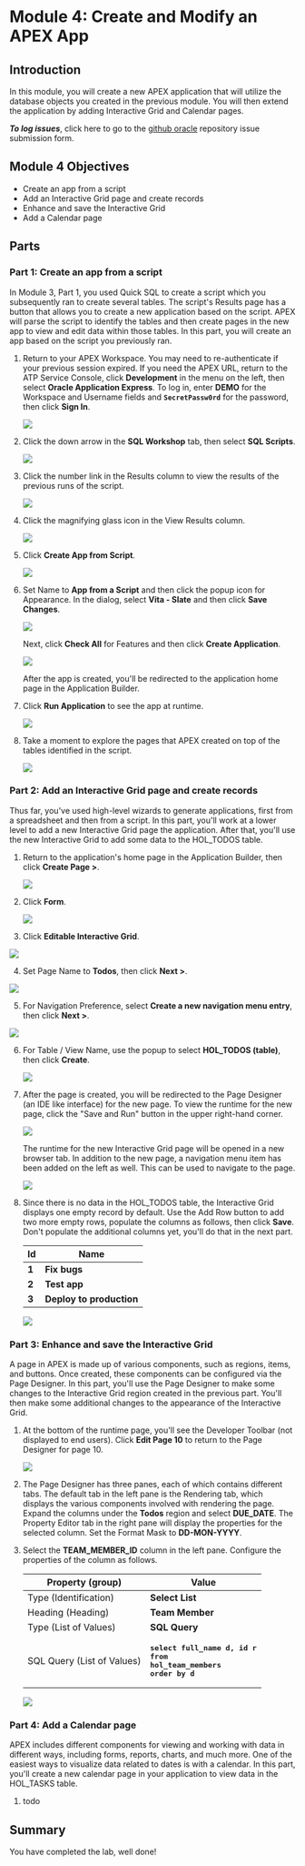 # Module 4: Create and Modify an APEX App

## Introduction

In this module, you will create a new APEX application that will utilize the database objects you created in the previous module. You will then extend the application by adding Interactive Grid and Calendar pages.

***To log issues***, click here to go to the [github oracle](https://github.com/oracle/learning-library/issues/new) repository issue submission form.

## Module 4 Objectives

- Create an app from a script
- Add an Interactive Grid page and create records
- Enhance and save the Interactive Grid
- Add a Calendar page

## Parts

### **Part 1:** Create an app from a script

In Module 3, Part 1, you used Quick SQL to create a script which you subsequently ran to create several tables. The script's Results page has a button that allows you to create a new application based on the script. APEX will parse the script to identify the tables and then create pages in the new app to view and edit data within those tables. In this part, you will create an app based on the script you previously ran.

1. Return to your APEX Workspace. You may need to re-authenticate if your previous session expired. If you need the APEX URL, return to the ATP Service Console, click **Development** in the menu on the left, then select **Oracle Application Express**. To log in, enter **DEMO** for the Workspace and Username fields and **`SecretPassw0rd`** for the password, then click **Sign In**.

   ![](images/4/log-in-to-workspace.png)

2. Click the down arrow in the **SQL Workshop** tab, then select **SQL Scripts**.

   ![](images/4/navigate-to-sql-scripts.png)
3. Click the number link in the Results column to view the results of the previous runs of the script.

   ![](images/4/click-number-in-results-column.png)
4. Click the magnifying glass icon in the View Results column.

   ![](images/4/click-view-results-icon.png)
5. Click **Create App from Script**.

   ![](images/4/click-create-app-from-script.png)
6. Set Name to **App from a Script** and then click the popup icon for Appearance. In the dialog, select **Vita - Slate** and then click **Save Changes**.

   ![](images/4/create-an-application.png)

   Next, click **Check All** for Features and then click **Create Application**.

   ![](images/4/create-an-application-2.png)
   
   After the app is created, you'll be redirected to the application home page in the Application Builder.
7. Click **Run Application** to see the app at runtime. 

   ![](images/4/app-home-page-in-builder.png)
8. Take a moment to explore the pages that APEX created on top of the tables identified in the script.

   ![](images/4/app-from-a-script-runtime.png)

### **Part 2:** Add an Interactive Grid page and create records

Thus far, you've used high-level wizards to generate applications, first from a spreadsheet and then from a script. In this part, you'll work at a lower level to add a new Interactive Grid page the application. After that, you'll use the new Interactive Grid to add some data to the HOL_TODOS table.

1. Return to the application's home page in the Application Builder, then click **Create Page >**.

   ![](images/4/click-create-page.png)

2. Click **Form**.

   ![](images/4/click-form.png)

3. Click **Editable Interactive Grid**.

  ![](images/4/click-editable-interactive-grid.png)

4. Set Page Name to **Todos**, then click **Next >**.

  ![](images/4/page-attributes.png)

5. For Navigation Preference, select **Create a new navigation menu entry**, then click **Next >**.

  ![](images/4/navigation-menu.png)

6. For Table / View Name, use the popup to select **HOL_TODOS (table)**, then click **Create**.

   ![](images/4/report-source.png)

7. After the page is created, you will be redirected to the Page Designer (an IDE like interface) for the new page. To view the runtime for the new page, click the "Save and Run" button in the upper right-hand corner.

   ![](images/4/report-page-created-successfully.png)

   The runtime for the new Interactive Grid page will be opened in a new browser tab. In addition to the new page, a navigation menu item has been added on the left as well. This can be used to navigate to the page.

   ![](images/4/new-interactive-grid-page.png)

8. Since there is no data in the HOL_TODOS table, the Interactive Grid displays one empty record by default. Use the Add Row button to add two more empty rows, populate the columns as follows, then click **Save**. Don't populate the additional columns yet, you'll do that in the next part.

    | Id | Name |
    | --- | --- |
    | **1** | **Fix bugs** |
    | **2** | **Test app** |
    | **3** | **Deploy to production** |

   ![](images/4/create-new-todos.png)

### **Part 3:** Enhance and save the Interactive Grid

A page in APEX is made up of various components, such as regions, items, and buttons. Once created, these components can be configured via the Page Designer. In this part, you'll use the Page Designer to make some changes to the Interactive Grid region created in the previous part. You'll then make some additional changes to the appearance of the Interactive Grid. 

1. At the bottom of the runtime page, you'll see the Developer Toolbar (not displayed to end users). Click **Edit Page 10** to return to the Page Designer for page 10.

   ![](images/4/developer-toolbar.png)

2. The Page Designer has three panes, each of which contains different tabs. The default tab in the left pane is the Rendering tab, which displays the various components involved with rendering the page. Expand the columns under the **Todos** region and select **DUE_DATE**. The Property Editor tab in the right pane will display the properties for the selected column. Set the Format Mask to **DD-MON-YYYY**.

3. Select the **TEAM_MEMBER_ID** column in the left pane. Configure the properties of the column as follows.

    | Property (group) | Value |
    | --- | --- |
    | Type (Identification) | **Select List** |
    | Heading (Heading) | **Team Member** |
    | Type (List of Values) | **SQL Query** |
    | SQL Query (List of Values) |**<pre>select full_name d, id r<br />from hol_team_members<br />order by d</pre>** |

   ![](images/4/page-designer.png)

### **Part 4:** Add a Calendar page

APEX includes different components for viewing and working with data in different ways, including forms, reports, charts, and much more. One of the easiest ways to visualize data related to dates is with a calendar. In this part, you'll create a new calendar page in your application to view data in the HOL_TASKS table. 

1. todo

## Summary

You have completed the lab, well done! 
